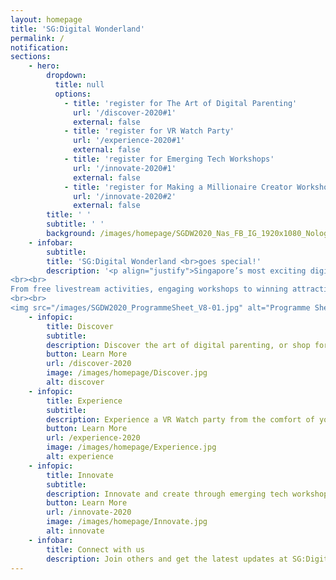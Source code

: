 ```yaml
---
layout: homepage
title: 'SG:Digital Wonderland'
permalink: /
notification: 
sections:
    - hero:
        dropdown:
          title: null
          options:
            - title: 'register for The Art of Digital Parenting'
              url: '/discover-2020#1'
              external: false
            - title: 'register for VR Watch Party'
              url: '/experience-2020#1'
              external: false
            - title: 'register for Emerging Tech Workshops'
              url: '/innovate-2020#1'
              external: false
            - title: 'register for Making a Millionaire Creator Workshop & Contest'
              url: '/innovate-2020#2'
              external: false   
        title: ' '
        subtitle: ' '
        background: /images/homepage/SGDW2020_Nas_FB_IG_1920x1080_Nologosv2.jpg
    - infobar:
        subtitle:
        title: 'SG:Digital Wonderland <br>goes special!'
        description: '<p align="justify">Singapore’s most exciting digital festival is back! Join us for an amazing weekend of fun tech experiences at this  special edition where you can gather your family and friends and take part in interactive activities to experience various exciting technologies and learn how they can enhance the way we live, learn and play!  
<br><br>
From free livestream activities, engaging workshops to winning attractive prizes, there is something for everyone. Come Discover, Experience, Innovate with SG:Digital Wonderland Special Edition on <b>28 and 29 November 2020.</b>
<br><br>
<img src="/images/SGDW2020_ProgrammeSheet_V8-01.jpg" alt="Programme Sheet - Singapore Digital Wonderland 2020" /></p>'
    - infopic:
        title: Discover
        subtitle:
        description: Discover the art of digital parenting, or shop for the latest tech products that can help you in your everyday lives.
        button: Learn More
        url: /discover-2020
        image: /images/homepage/Discover.jpg
        alt: discover
    - infopic:
        title: Experience
        subtitle:
        description: Experience a VR Watch party from the comfort of your homes and cheer on your favourite eSports team.
        button: Learn More
        url: /experience-2020
        image: /images/homepage/Experience.jpg
        alt: experience
    - infopic:
        title: Innovate
        subtitle:
        description: Innovate and create through emerging tech workshops or get creative and join a digital storytelling contest.
        button: Learn More
        url: /innovate-2020
        image: /images/homepage/Innovate.jpg
        alt: innovate
    - infobar:
        title: Connect with us
        description: Join others and get the latest updates at SG:Digital Wonderland<br><a href="https://fb.me/e/4yiA19SN7">facebook event page.</a>
---
```



<!-- Type your notification here - the notification bar will not appear if this is empty. For other changes, refer to _data/homepage.yml to edit the homepage -->

